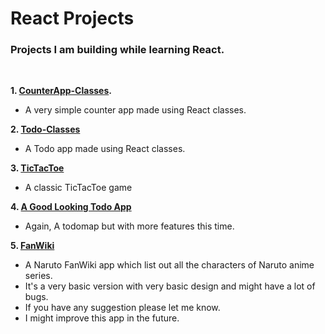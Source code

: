 # React Projects
### Projects I am building while learning React.  
&nbsp;

**1. [CounterApp-Classes](https://github.com/0rGaan1c/React_Projects/tree/main/1.CounterApp-Classes).**
* A very simple counter app made using React classes.
&nbsp;

**2. [Todo-Classes](https://github.com/0rGaan1c/React_Projects/tree/main/2.ToDo-Classes)**
* A Todo app made using React classes.
&nbsp;

**3. [TicTacToe](https://github.com/0rGaan1c/React_Projects/tree/main/3.tictactoe)**
* A classic TicTacToe game 
&nbsp;

**4. [A Good Looking Todo App](https://github.com/0rGaan1c/React_Projects/tree/main/4.ImprovedToDo)**
* Again, A todomap but with more features this time.

**5. [FanWiki](https://github.com/0rGaan1c/React_Projects/tree/main/5.fanwiki)**
* A Naruto FanWiki app which list out all the characters of Naruto anime series.
* It's a very basic version with very basic design and might have a lot of bugs.
* If you have any suggestion please let me know.
* I might improve this app in the future.
